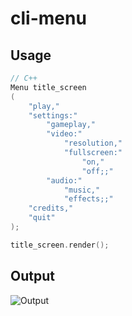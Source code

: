 # cli-menu

## Usage
```cpp
// C++
Menu title_screen
(
    "play,"
    "settings:"
        "gameplay,"
        "video:"
            "resolution,"
            "fullscreen:"
                "on,"
                "off;;"
        "audio:"
            "music,"
            "effects;;"
    "credits,"
    "quit"
);

title_screen.render();
```

## Output
![Output](https://i.imgur.com/HGSwiRu.gif "Output")
